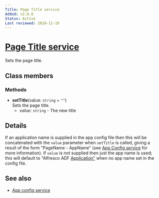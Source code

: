 ```yaml
---
Title: Page Title service
Added: v2.0.0
Status: Active
Last reviewed: 2018-11-19
---
```


# [Page Title service](lib/core/src/lib/services/page-title.service.ts "Defined in page-title.service.ts")

Sets the page title.

## Class members

### Methods

-   **setTitle**(value: `string` = `""`)<br/>
    Sets the page title.
    -   _value:_ `string`  - The new title

## Details

If an application name is supplied in the app config file then this will
be concatenated with the `value` parameter when `setTitle` is called, giving
a result of the form "PageName - AppName" (see
[App Config service](app-config.service.md) for more information). If `value`
is not supplied then just the app name is used; this will default to
"Alfresco ADF [Application"](../../../lib/testing/src/lib/core/structure/application.ts) when no app name set in the config file.

## See also

-   [App config service](app-config.service.md)
